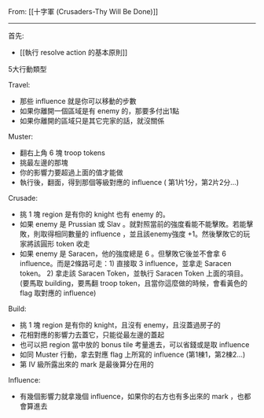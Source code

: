 From: [[十字軍 (Crusaders-Thy Will Be Done)]]

---

首先: 
* [[執行 resolve action 的基本原則]]

5大行動類型

Travel: 
* 那些 influence 就是你可以移動的步數
* 如果你離開一個區域是有 enemy 的，那要多付出1點
* 如果你離開的區域只是其它完家的話，就沒關係

Muster:
* 翻右上角 6 塊 troop tokens
* 挑最左邊的那塊
* 你的影響力要超過上面的值才能做
* 執行後，翻面，得到那個等級對應的 influence ( 第1片1分，第2片2分…)

Crusade:
* 挑 1 塊 region 是有你的 knight 也有 enemy 的。
* 如果 enemy 是 Prussian 或 Slav 。就對照當前的強度看能不能擊敗。若能擊敗，則取得相同數量的 influence ，並且該enemy強度 +1。然後擊敗它的玩家將該圓形 token 收走
* 如果 enemy 是 Saracen，他的強度總是 6 。但擊敗它後並不會拿 6 influence。而是2條路可走：1) 直接取 3 influence，並拿走 Saracen token。 2) 拿走該 Saracen Token，並執行 Saracen Token 上面的項目。(要馬取 building，要馬翻 troop token，且當你這麼做的時候，會看黃色的 flag 取對應的 influence)

Build:
* 挑 1 塊 region 是有你的 knight，且沒有 enemy，且沒蓋過房子的
* 花相對應的影響力去蓋它，只能從最左邊的蓋起
* 也可以把 region 當中放的 bonus tile 考量進去，可以省錢或是取 influence
* 如同 Muster 行動，拿去對應 flag 上所寫的 influence (第1棟1，第2棟2…)
* 第 Ⅳ 級所露出來的 mark 是最後算分在用的

Influence:
* 有幾個影響力就拿幾個 influence，如果你的右方也有多出來的 mark ，也都會算進去
